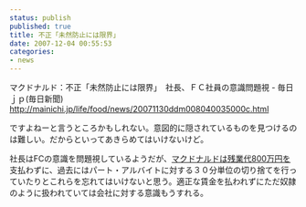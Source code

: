 ```yaml
---
status: publish
published: true
title: 不正「未然防止には限界」
date: 2007-12-04 00:55:53
categories:
- news
---
```

マクドナルド：不正「未然防止には限界」　社長、ＦＣ社員の意識問題視 - 毎日ｊｐ(毎日新聞)
<a href="http://mainichi.jp/life/food/news/20071130ddm008040035000c.html">http://mainichi.jp/life/food/news/20071130ddm008040035000c.html</a>

ですよねーと言うところかもしれない。意図的に隠されているものを見つけるのは難しい。だからといってあきらめてはいけないけど。

社長はFCの意識を問題視しているようだが、<a href="http://news.livedoor.com/article/detail/3410545/">マクドナルドは残業代800万円を</a>支払わずに、過去にはパート・アルバイトに対する３０分単位の切り捨てを行っていたりとこれらを忘れてはいけないと思う。適正な賃金を払われずにただ奴隷のように扱われていては会社に対する意識もうすれる。
